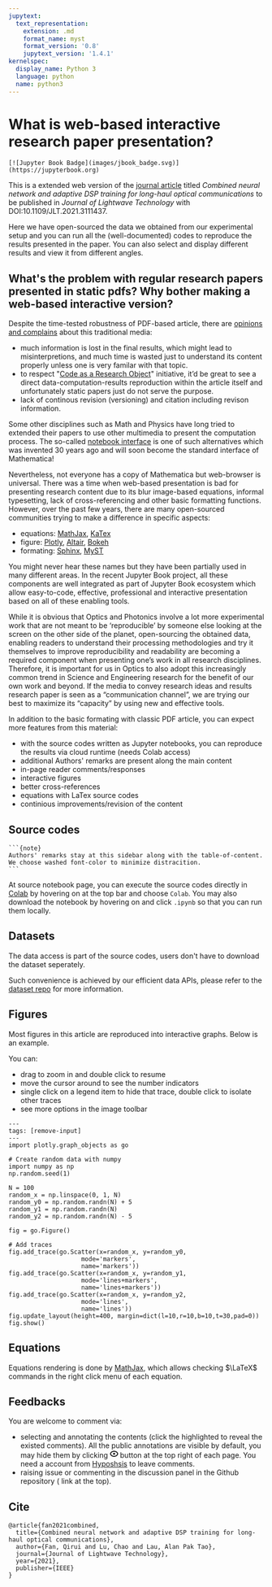 ```yaml
---
jupytext:
  text_representation:
    extension: .md
    format_name: myst
    format_version: '0.8'
    jupytext_version: '1.4.1'
kernelspec:
  display_name: Python 3
  language: python
  name: python3
---
```


# What is web-based interactive research paper presentation?
```{only} html
[![Jupyter Book Badge](images/jbook_badge.svg)](https://jupyterbook.org)
```
This is a extended web version of the [journal article](https://ieeexplore.ieee.org/abstract/document/9534655/?casa_token=k0nfUkc0KfsAAAAA:t6co-nT1B_q8jei3sQNvOprr33wIwCsCgkeh0GJMq9oSvv7s0NdV0HuYBVswxNnZVFnJOFAlTeU) titled *Combined neural network and adaptive DSP training for long-haul optical communications* to be published in *Journal of Lightwave Technology* with DOI:10.1109/JLT.2021.3111437.

Here we have open-sourced the data we obtained from our experimental setup and you can run all the (well-documented) codes to reproduce the results presented in the paper. You can also select and display different results and view it from different angles. 

## What's the problem with regular research papers presented in static pdfs? Why bother making a web-based interactive version?
Despite the time-tested robustness of PDF-based article, there are [opinions and complains](https://www.theatlantic.com/science/archive/2018/04/the-scientific-paper-is-obsolete/556676/) about this traditional media:
- much information is lost in the final results, which might lead to misinterpretions, and much time is wasted just to understand its content properly unless one is very familar with that topic.
- to respect "[Code as a Research Object](https://www.researchobject.org/initiative/code-as-a-research-object/)" initiative, it’d be great to see a direct data-computation-results reproduction within the article itself and unfortunately static papers just do not serve the purpose.
- lack of continous revision (versioning) and citation including revison information.

Some other disciplines such as Math and Physics have long tried to extended their papers to use other multimedia to present the computation process. The so-called [notebook interface](https://en.wikipedia.org/wiki/Notebook_interface) is one of such alternatives which was invented 30 years ago and will soon become the standard interface of Mathematica!

Nevertheless, not everyone has a copy of Mathematica but web-browser is universal. There was a time when web-based presentation is bad for presenting research content due to its blur image-based equations, informal typesetting, lack of cross-referencing and other basic formatting functions. However, over the past few years, there are many open-sourced communities trying to make a difference in specific aspects:
- equations: [MathJax](https://www.mathjax.org/), [KaTex](https://katex.org/)
- figure: [Plotly](https://plotly.com/python/), [Altair](https://altair-viz.github.io/), [Bokeh](https://bokeh.org/)
- formating: [Sphinx](https://www.sphinx-doc.org/en/master/), [MyST](https://myst-parser.readthedocs.io/en/latest/index.html)

You might never hear these names but they have been partially used in many different areas. In the recent Jupyter Book project, all these components are well integrated as part of Jupyter Book ecosystem which allow easy-to-code, effective, professional and interactive presentation based on all of these enabling tools.

While it is obvious that Optics and Photonics involve a lot more experimental work that are not meant to be ‘reproducible’ by someone else looking at the screen on the other side of the planet, open-sourcing the obtained data, enabling readers to understand their processing methodologies and try it themselves to improve reproducibility and readability are becoming a required component when presenting one’s work in all research disciplines. Therefore, it is important for us in Optics to also adopt this increasingly common trend in Science and Engineering research for the benefit of our own work and beyond. If the media to convey research ideas and results research paper is seen as a “communication channel”, we are trying our best to maximize its “capacity” by using new and effective tools.

In addition to the basic formating with classic PDF article, you can expect more features from this material:
- with the source codes written as Jupyter notebooks, you can reproduce the results via cloud runtime (needs Colab access)
- additional Authors' remarks are present along the main content 
- in-page reader comments/responses
- interactive figures
- better cross-references
- equations with LaTex source codes
- continious improvements/revision of the content

## Source codes
``````{margin}
```{note}
Authors' remarks stay at this sidebar along with the table-of-content. We choose washed font-color to minimize distracition.
```
``````

At source notebook page, you can execute the source codes directly in [Colab](https://research.google.com/colaboratory/) by hovering on <i class="fas fa-rocket"></i> at the top bar and choose `Colab`. You may also download the notebook by hovering on <i class="fas fa-download"></i> and click `.ipynb` so that you can run them locally.


## Datasets
The data access is part of the source codes, users don't have to download the dataset seperately.

Such convenience is achieved by our efficient data APIs, please refer to the [dataset repo](https://github.com/remifan/LabPtPTm2) for more information.


## Figures
Most figures in this article are reproduced into interactive graphs.
Below is an example.

You can:
- drag to zoom in and double click to resume
- move the cursor around to see the number indicators
- single click on a legend item to hide that trace, double click to isolate other traces
- see more options in the image toolbar


```{code-cell} ipython3
---
tags: [remove-input]
---
import plotly.graph_objects as go

# Create random data with numpy
import numpy as np
np.random.seed(1)

N = 100
random_x = np.linspace(0, 1, N)
random_y0 = np.random.randn(N) + 5
random_y1 = np.random.randn(N)
random_y2 = np.random.randn(N) - 5

fig = go.Figure()

# Add traces
fig.add_trace(go.Scatter(x=random_x, y=random_y0,
                    mode='markers',
                    name='markers'))
fig.add_trace(go.Scatter(x=random_x, y=random_y1,
                    mode='lines+markers',
                    name='lines+markers'))
fig.add_trace(go.Scatter(x=random_x, y=random_y2,
                    mode='lines',
                    name='lines'))
fig.update_layout(height=400, margin=dict(l=10,r=10,b=10,t=30,pad=0))
fig.show()
```

## Equations

Equations rendering is done by [MathJax](https://www.mathjax.org/), which allows checking $\LaTeX$ commands in the right click menu of each equation. 

## Feedbacks
You are welcome to comment via:
- selecting and annotating the contents (click the highlighted to reveal the existed comments). All the public annotations are visible by default, you may hide them by clicking <svg xmlns="http://www.w3.org/2000/svg" width="16" height="16" viewBox="0 0 16 16" class=""><g fill-rule="evenodd"><rect fill="none" stroke="none" x="0" y="0" width="16" height="16"></rect><path fill="none" stroke="currentColor" stroke-linecap="round" stroke-linejoin="round" stroke-width="2" d="M8 13c3.866 0 7-2.239 7-5s-3.134-5-7-5-7 2.239-7 5 3.134 5 7 5zm0-4a1 1 0 1 0 0-2 1 1 0 0 0 0 2z"></path></g></svg> button at the top right of each page.
You need a account from [Hyposhsis](https://web.hypothes.is/) to leave comments.
- raising issue or commenting in the discussion panel in the Github repository (<i class="fab fa-github"></i> link at the top).

## Cite
    @article{fan2021combined,
      title={Combined neural network and adaptive DSP training for long-haul optical communications},
      author={Fan, Qirui and Lu, Chao and Lau, Alan Pak Tao},
      journal={Journal of Lightwave Technology},
      year={2021},
      publisher={IEEE}
    }
